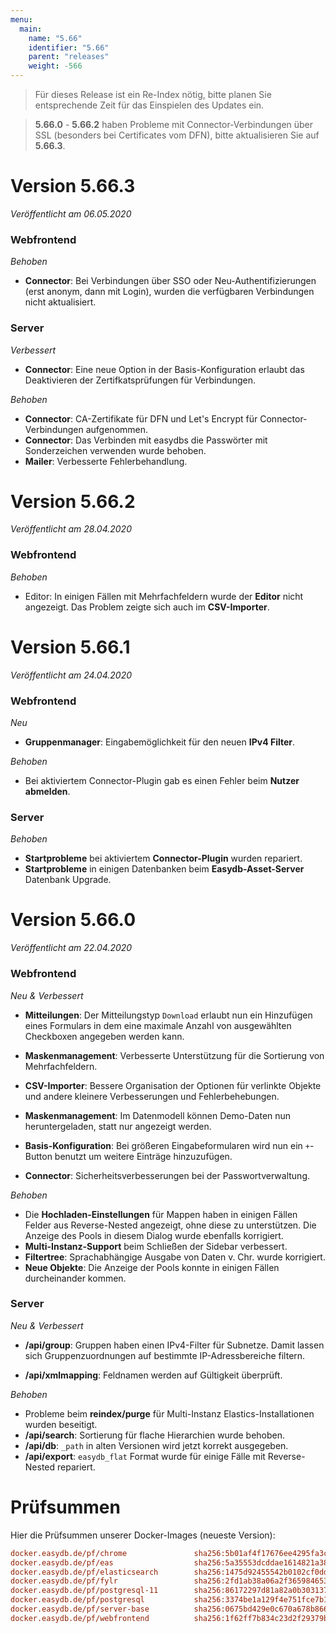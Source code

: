 ```yaml
---
menu:
  main:
    name: "5.66"
    identifier: "5.66"
    parent: "releases"
    weight: -566
---
```


> Für dieses Release ist ein Re-Index nötig, bitte planen Sie entsprechende Zeit für das Einspielen des Updates ein. 

> **5.66.0** - **5.66.2** haben Probleme mit Connector-Verbindungen über SSL (besonders bei Certificates vom DFN), bitte aktualisieren Sie auf **5.66.3**.

# Version 5.66.3

*Veröffentlicht am 06.05.2020*

### Webfrontend

*Behoben*

* **Connector**: Bei Verbindungen über SSO oder Neu-Authentifizierungen (erst anonym, dann mit Login), wurden die verfügbaren Verbindungen nicht aktualisiert.

### Server

*Verbessert*

* **Connector**: Eine neue Option in der Basis-Konfiguration erlaubt das Deaktivieren der Zertifkatsprüfungen für Verbindungen. 

*Behoben*

* **Connector**: CA-Zertifikate für DFN und Let's Encrypt für Connector-Verbindungen aufgenommen.
* **Connector**: Das Verbinden mit easydbs die Passwörter mit Sonderzeichen verwenden wurde behoben. 
* **Mailer**: Verbesserte Fehlerbehandlung.

# Version 5.66.2

*Veröffentlicht am 28.04.2020*

### Webfrontend

*Behoben*

* Editor: In einigen Fällen mit Mehrfachfeldern wurde der **Editor** nicht angezeigt. Das Problem zeigte sich auch im **CSV-Importer**.

# Version 5.66.1

*Veröffentlicht am 24.04.2020*

### Webfrontend

*Neu*

* **Gruppenmanager**: Eingabemöglichkeit für den neuen **IPv4 Filter**.

*Behoben*

* Bei aktiviertem Connector-Plugin gab es einen Fehler beim **Nutzer abmelden**.

### Server

*Behoben*

* **Startprobleme** bei aktiviertem **Connector-Plugin** wurden repariert.
* **Startprobleme** in einigen Datenbanken beim **Easydb-Asset-Server** Datenbank Upgrade.

# Version 5.66.0

*Veröffentlicht am 22.04.2020*

### Webfrontend

*Neu & Verbessert*

* **Mitteilungen**: Der Mitteilungstyp `Download` erlaubt nun ein Hinzufügen eines Formulars in dem eine maximale Anzahl von ausgewählten Checkboxen angegeben werden kann.

* **Maskenmanagement**: Verbesserte Unterstützung für die Sortierung von Mehrfachfeldern.
* **CSV-Importer**: Bessere Organisation der Optionen für verlinkte Objekte und andere kleinere Verbesserungen und Fehlerbehebungen.
* **Maskenmanagement**: Im Datenmodell können Demo-Daten nun heruntergeladen, statt nur angezeigt werden.
* **Basis-Konfiguration**: Bei größeren Eingabeformularen wird nun ein `+`-Button benutzt um weitere Einträge hinzuzufügen. 
* **Connector**: Sicherheitsverbesserungen bei der Passwortverwaltung.

*Behoben*

* Die **Hochladen-Einstellungen** für Mappen  haben in einigen Fällen Felder aus Reverse-Nested angezeigt, ohne diese zu unterstützen. Die Anzeige des Pools in diesem Dialog wurde ebenfalls korrigiert.
* **Multi-Instanz-Support** beim Schließen der Sidebar verbessert.
* **Filtertree**: Sprachabhängige Ausgabe von Daten v. Chr. wurde korrigiert.
* **Neue Objekte**: Die Anzeige der Pools konnte in einigen Fällen durcheinander kommen.

### Server

*Neu & Verbessert*

* **/api/group**: Gruppen haben einen IPv4-Filter für Subnetze. Damit lassen sich Gruppenzuordnungen auf bestimmte IP-Adressbereiche filtern. 

* **/api/xmlmapping**: Feldnamen werden auf Gültigkeit überprüft.

*Behoben*

* Probleme beim **reindex/purge** für Multi-Instanz Elastics-Installationen wurden beseitigt. 
* **/api/search**: Sortierung für flache Hierarchien wurde behoben.
* **/api/db**: `_path` in alten Versionen wird jetzt korrekt ausgegeben.
* **/api/export**: `easydb_flat` Format wurde für einige Fälle mit Reverse-Nested repariert.

# Prüfsummen

Hier die Prüfsummen unserer Docker-Images (neueste Version):

```ini
docker.easydb.de/pf/chrome               sha256:5b01af4f17676ee4295fa3cc279d15f7b6e4a43f9faad41dace54fe1b36861fd
docker.easydb.de/pf/eas                  sha256:5a35553dcddae1614821a38e8f207b6065b9082ee1499a65fa3b03fed3f2c57f
docker.easydb.de/pf/elasticsearch        sha256:1475d92455542b0102cf0ddc6110b17cc452cc986556857dbcf0ab79e888224f
docker.easydb.de/pf/fylr                 sha256:2fd1ab38a06a2f365984653da1546f56d6cf988602b640266cea91a4129c86b1
docker.easydb.de/pf/postgresql-11        sha256:86172297d81a82a0b303137ed5857783c6419b14358587cef05eb794da627154
docker.easydb.de/pf/postgresql           sha256:3374be1a129f4e751fce7b1ddcd561cd209a197faf9faabba5d0454d16946420
docker.easydb.de/pf/server-base          sha256:0675bd429e0c670a678b86695cc9298f0f8f1b702f0449e356178438172059ff
docker.easydb.de/pf/webfrontend          sha256:1f62ff7b834c23d2f29379bfaf2a2126e5c466c267b742c45cf37f255210f980
```

